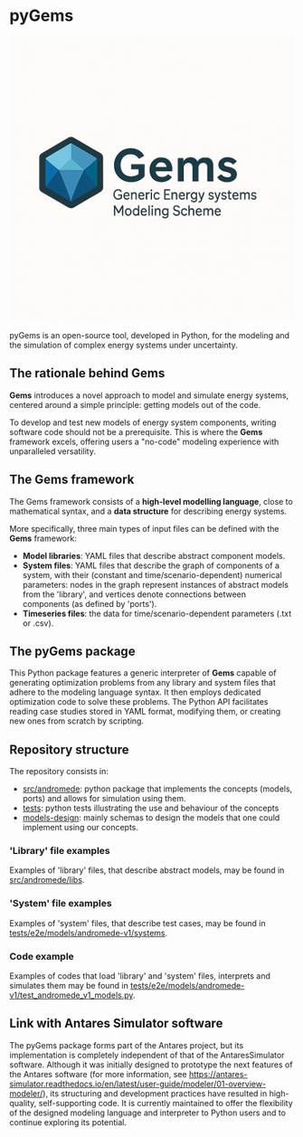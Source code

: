 # pyGems

![Logo](docs/images/gemsV2.png)

pyGems is an open-source tool, developed in Python, for the modeling and the simulation of complex energy systems under uncertainty.

## The rationale behind Gems

**Gems** introduces a novel approach to model and simulate energy systems, centered around a simple principle: getting models out of the code.

To develop and test new models of energy system components, writing software code should not be a prerequisite. This is where the **Gems** framework excels, offering users a "no-code" modeling experience with unparalleled versatility.

## The Gems framework


The Gems framework consists of a **high-level modelling language**, close to mathematical syntax, and a **data structure** for describing energy systems.

More specifically, three main types of input files can be defined with the **Gems** framework:

- **Model libraries**: YAML files that describe abstract component models.  
- **System files**: YAML files that describe the graph of components of a system, with their (constant and time/scenario-dependent) numerical parameters: nodes in the graph represent instances of abstract models from the 'library', and vertices denote connections between components (as defined by 'ports').
- **Timeseries files**: the  data for time/scenario-dependent parameters  (.txt or .csv).

## The pyGems package

This Python package features a generic interpreter of **Gems** capable of generating optimization problems from any library and system files that adhere to the modeling language syntax. It then employs dedicated optimization code to solve these problems. The Python API facilitates reading case studies stored in YAML format, modifying them, or creating new ones from scratch by scripting.



## Repository structure

The repository consists in:
- [src/andromede](./src/andromede):
  python package that implements the concepts (models, ports)
  and allows for simulation using them.
- [tests](./tests):
  python tests illustrating the use and behaviour of the concepts
- [models-design](./models-design):
  mainly schemas to design the models that one could implement
  using our concepts.

### 'Library' file examples

Examples of 'library' files, that describe abstract models, may be found in [src/andromede/libs](./src/andromede/libs).

### 'System' file examples

Examples of 'system' files, that describe test cases, may be found in [tests/e2e/models/andromede-v1/systems](./tests/e2e/models/andromede-v1/systems).

### Code example

Examples of codes that load 'library' and 'system' files, interprets and simulates them may be found in [tests/e2e/models/andromede-v1/test_andromede_v1_models.py](./tests/e2e/models/andromede-v1/test_andromede_v1_models.py).

## Link with Antares Simulator software
The pyGems package forms part of the Antares project, but its implementation is completely independent of that of the AntaresSimulator software. Although it was initially designed to prototype the next features of the Antares software (for more information, see https://antares-simulator.readthedocs.io/en/latest/user-guide/modeler/01-overview-modeler/), its structuring and development practices have resulted in high-quality, self-supporting code. It is currently maintained to offer the flexibility of the designed modeling language and interpreter to Python users and to continue exploring its potential.